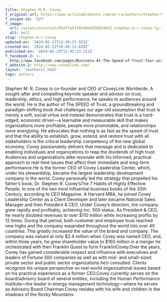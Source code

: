 ```yaml
---
title: Stephen M.R. Covey
f_original-url: https://www.actionablebooks.com/en-ca/authors/Stephen-M.R.-Covey/
f_unique-id: '527'
f_image:
  url: /assets/external/65d77a53f8540e935862d832_stephen-m-r-covey-lg-180x220.jpeg
  alt: null
slug: stephen-m-r-covey
updated-on: '2024-02-23T13:30:37.553Z'
created-on: '2024-02-22T16:46:11.628Z'
published-on: '2024-02-23T13:42:23.311Z'
f_facebook-2: >-
  http://www.facebook.com/pages/Business-At-The-Speed-of-Trust-Tour-with-Stephen-MR-Covey/58258742187
f_website-2: http://www.coveylink.com/
layout: '[authors].html'
tags: authors
---
```


Stephen M. R. Covey is co-founder and CEO of CoveyLink Worldwide. A sought-after and compelling keynote speaker and advisor on trust, leadership, ethics, and high performance, he speaks to audiences around the world. He is the author of The SPEED of Trust, a groundbreaking and paradigm-shifting book that challenges our age-old assumption that trust is merely a soft, social virtue and instead demonstrates that trust is a hard-edged, economic driver—a learnable and measurable skill that makes organizations more profitable, people more promotable, and relationships more energizing. He advocates that nothing is as fast as the speed of trust and that the ability to establish, grow, extend, and restore trust with all stakeholders is the critical leadership competency of the new global economy. Covey passionately delivers that message and is dedicated to enabling individuals and organizations to reap the dividends of high trust. Audiences and organizations alike resonate with his informed, practical approach to real-time issues that affect their immediate and long-term performance.He is the former CEO of Covey Leadership Center, which, under his stewardship, became the largest leadership development company in the world. Covey personally led the strategy that propelled his father’s book, Dr. Stephen R. Covey’sThe 7 Habits of Highly Effective People, to one of the two most influential business books of the 20th Century, according to CEO Magazine. A Harvard MBA, he joined Covey Leadership Center as a Client Developer and later became National Sales Manager and then President & CEO. Under Covey’s direction, the company grew rapidly and profitably, achieving Inc. 500 status. As President & CEO, he nearly doubled revenues to over $110 million while increasing profits by 12 times. During that period, both customer and employee trust reached new highs and the company expanded throughout the world into over 40 countries. This greatly increased the value of the brand and company. The company was valued at only $2.4 million when Covey was named CEO, and, within three years, he grew shareholder value to $160 million in a merger he orchestrated with then Franklin Quest to form FranklinCovey.Over the years, Covey has gained considerable respect and influence with executives and leaders of Fortune 500 companies as well as with mid- and small-sized private sector and public sector organizations he’s consulted. Clients recognize his unique perspective on real-world organizational issues based on his practical experience as a former CEO.Covey currently serves on the board/advisory board of several entities, including the Human Performance Institute—the leader in energy management technology—where he serves as Advisory Board Chairman.Covey resides with his wife and children in the shadows of the Rocky Mountains.
